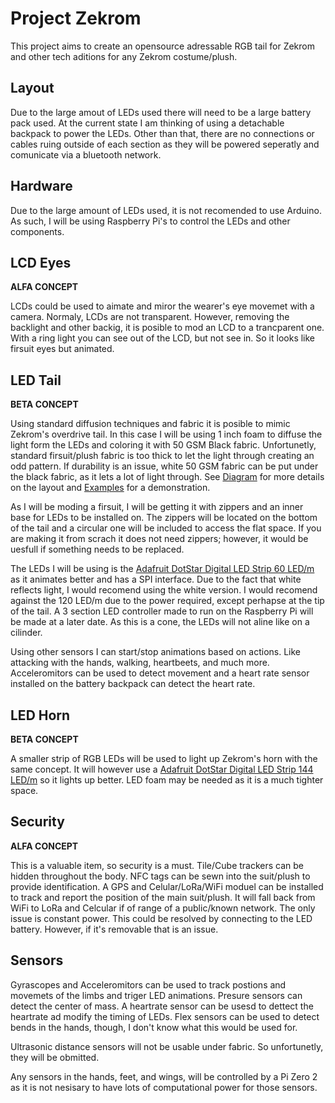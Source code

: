 # Project Zekrom

This project aims to create an opensource adressable RGB tail for Zekrom and other tech aditions for any Zekrom costume/plush.

## Layout
Due to the large amout of LEDs used there will need to be a large battery pack used.
At the current state I am thinking of using a detachable backpack to power the LEDs.
Other than that, there are no connections or cables ruing outside of each section as they will be powered seperatly and comunicate via a bluetooth network.


## Hardware
Due to the large amount of LEDs used, it is not recomended to use Arduino.
As such, I will be using Raspberry Pi's to control the LEDs and other components.

## LCD Eyes
**ALFA CONCEPT**

LCDs could be used to aimate and miror the wearer's eye movemet with a camera.
Normaly, LCDs are not transparent.
However, removing the backlight and other backig, it is posible to mod an LCD to a trancparent one.
With a ring light you can see out of the LCD, but not see in.
So it looks like firsuit eyes but animated.

## LED Tail
**BETA CONCEPT**

Using standard diffusion techniques and fabric it is posible to mimic Zekrom's overdrive tail.
In this case I will be using 1 inch foam to diffuse the light form the LEDs and coloring it with 50 GSM Black fabric.
Unfortunetly, standard firsuit/plush fabric is too thick to let the light through creating an odd pattern.
If durability is an issue, white 50 GSM fabric can be put under the black fabric, as it lets a lot of light through.
See [Diagram](/Diagram) for more details on the layout and [Examples](/Diagram/Examples) for a demonstration.

As I will be moding a firsuit, I will be getting it with zippers and an inner base for LEDs to be installed on.
The zippers will be located on the bottom of the tail and a circular one will be included to access the flat space.
If you are making it from scrach it does not need zippers; however, it would be uesfull if something needs to be replaced.

The LEDs I will be using is the [Adafruit DotStar Digital LED Strip 60 LED/m](https://www.adafruit.com/product/2240) as
it animates better and has a SPI interface.  Due to the fact that white reflects light, I would recomend using the white version.
I would recomend against the 120 LED/m due to the power required, except perhapse at the tip of the tail.
A 3 section LED controller made to run on the Raspberry Pi will be made at a later date.
As this is a cone, the LEDs will not aline like on a cilinder.

Using other sensors I can start/stop animations based on actions.  Like attacking with the hands, walking, heartbeets, and much more.
Acceleromitors can be used to detect movement and a heart rate sensor installed on the battery backpack can detect the heart rate.

## LED Horn
**BETA CONCEPT**

A smaller strip of RGB LEDs will be used to light up Zekrom's horn with the same concept.
It will however use a [Adafruit DotStar Digital LED Strip 144 LED/m](https://www.adafruit.com/product/2242) so it lights up better.
LED foam may be needed as it is a much tighter space.


## Security
**ALFA CONCEPT**

This is a valuable item, so security is a must.  Tile/Cube trackers can be hidden throughout the body.
NFC tags can be sewn into the suit/plush to provide identification.
A GPS and Celular/LoRa/WiFi moduel can be installed to track and report the position of the main suit/plush.
It will fall back from WiFi to LoRa and Celcular if of range of a public/known network.
The only issue is constant power.  This could be resolved by connecting to the LED battery.  However, if it's removable that is an issue.

## Sensors
Gyrascopes and Acceleromitors can be used to track postions and movemets of the limbs and triger LED animations.
Presure sensors can detect the center of mass.
A heartrate sensor can be usesd to dettect the heartrate ad modify the timing of LEDs.
Flex sensors can be used to detect bends in the hands, though, I don't know what this would be used for.

Ultrasonic distance sensors will not be usable under fabric.  So unfortunetly, they will be obmitted.

Any sensors in the hands, feet, and wings, will be controlled by a Pi Zero 2 as it is not nesisary to have lots of computational power for those sensors.
